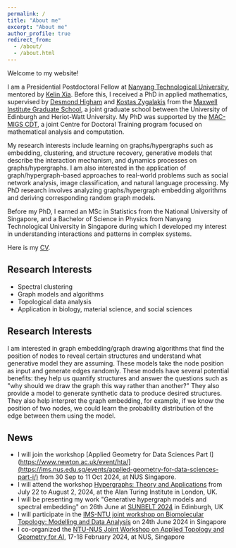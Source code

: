 ```yaml
---
permalink: /
title: "About me"
excerpt: "About me"
author_profile: true
redirect_from: 
  - /about/
  - /about.html
---
```

Welcome to my website!

I am a Presidential Postdoctoral Fellow at [Nanyang Technological University](https://www.ntu.edu.sg/spms/about-us/mathematics), mentored by [Kelin Xia](https://personal.ntu.edu.sg/xiakelin/index.html). Before this, I received a PhD in applied mathematics, supervised by [Desmond Higham](https://www.maths.ed.ac.uk/~dhigham/) and [Kostas Zygalakis](https://www.maths.ed.ac.uk/~kzygalak/) from the [Maxwell Institute Graduate School](https://www.maths.ed.ac.uk/school-of-mathematics/research/acm), a joint graduate school between the University of Edinburgh and Heriot-Watt University. My PhD was supported by the [MAC-MIGS CDT](https://www.mac-migs.ac.uk/), a joint Centre for Doctoral Training program focused on mathematical analysis and computation.

My research interests include learning on graphs/hypergraphs such as embedding, clustering, and structure recovery, generative models that describe the interaction mechanism, and dynamics processes on graphs/hypergraphs. I am also interested in the application of graph/hypergraph-based approaches to real-world problems such as social network analysis, image classification, and natural language processing.  My PhD research involves analyzing graphs/hypergraph embedding algorithms and deriving corresponding random graph models. 

Before my PhD, I earned an MSc in Statistics from the National University of Singapore, and a Bachelor of Science in Physics from Nanyang Technological University in Singapore during which I developed my interest in understanding interactions and patterns in complex systems. 

Here is my [CV](https://XueGong-git.github.io/files/cv.pdf). 

## Research Interests ##
- Spectral clustering
- Graph models and algorithms
- Topological data analysis
- Application in biology, material science, and social sciences

## Research Interests ##
I am interested in graph embedding/graph drawing algorithms that find the position of nodes to reveal certain structures and understand what generative model they are assuming. These models take the node position as input and generate edges randomly.  These models have several potential benefits: they help us quantify structures and answer the questions such as "why should we draw the graph this way rather than another?" They also provide a model to generate synthetic data to produce desired structures. They also help interpret the graph embedding, for example, if we know the position of two nodes, we could learn the probability distribution of the edge between them using the model.

## News ##
- I will join the workshop [Applied Geometry for Data Sciences Part I](https://www.newton.ac.uk/event/hta/](https://ims.nus.edu.sg/events/applied-geometry-for-data-sciences-part-i/) from 30 Sep to 11 Oct 2024, at NUS Singapore.
- I will attend the workshop [Hypergraphs: Theory and Applications](https://www.newton.ac.uk/event/hta/)  from July 22 to August 2, 2024, at the Alan Turing Institute in London, UK.
- I will be presenting my work "Generative hypergraph models and spectral embedding" on 26th June at [SUNBELT 2024](https://sunbelt2024.com/) in Edinburgh, UK
- I will participate in the [IMS-NTU joint workshop on Biomolecular Topology: Modelling and Data Analysis](https://ims.nus.edu.sg/events/biomolecular-topology-modelling-and-data-analysis/) on 24th June 2024 in Singapore
- I co-organized the [NTU-NUS Joint Workshop on Applied Topology and Geometry for AI](https://sites.google.com/view/ntu-ntu-topo-geom-ai-workshop?usp=sharing), 17-18 February 2024, at NUS, Singapore 
